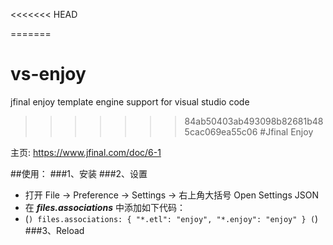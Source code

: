 <<<<<<< HEAD

=======
# vs-enjoy
jfinal enjoy template engine support for visual studio code 
>>>>>>> 84ab50403ab493098b82681b485cac069ea55c06
#Jfinal Enjoy

主页: https://www.jfinal.com/doc/6-1

##使用：
###1、安装
###2、设置
  + 打开 File -> Preference -> Settings -> 右上角大括号 Open Settings JSON
  + 在 ***files.associations*** 中添加如下代码：
  + (```)
      files.associations: {
        "*.etl": "enjoy",
        "*.enjoy": "enjoy"
      }
    (```)
###3、Reload